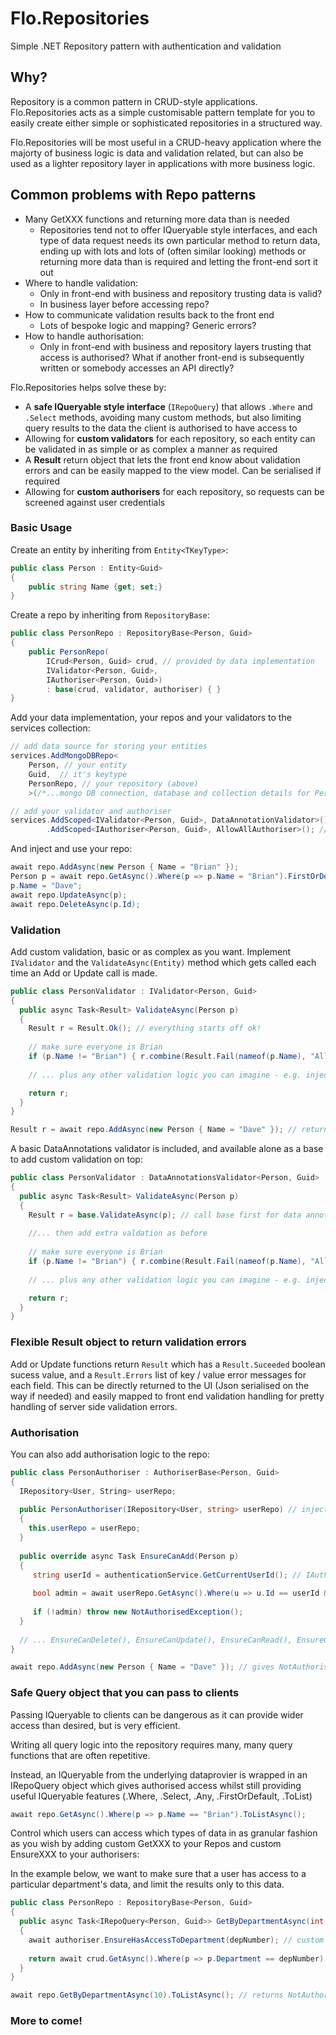 # Flo.Repositories
Simple .NET Repository pattern with authentication and validation

## Why?

Repository is a common pattern in CRUD-style applications.  Flo.Repositories acts as a simple customisable pattern
template for you to easily create either simple or sophisticated repositories in a structured way.

Flo.Repositories will be most useful in a CRUD-heavy application where the majorty of business logic is 
data and validation related, but can also be used as a lighter repository layer in applications with more
business logic.

## Common problems with Repo patterns

- Many GetXXX functions and returning more data than is needed
  - Repositories tend not to offer IQueryable style interfaces, and each type of data request needs its
  own particular method to return data, ending up with lots and lots of (often similar looking) methods or returning more
  data than is required and letting the front-end sort it out
- Where to handle validation: 
  - Only in front-end with business and repository trusting data is valid?
  - In business layer before accessing repo?
- How to communicate validation results back to the front end
  - Lots of bespoke logic and mapping?  Generic errors?
- How to handle authorisation: 
  - Only in front-end with business and repository layers trusting that access is authorised?  What if another front-end is subsequently written or somebody accesses an API directly?

Flo.Repositories helps solve these by:

- A **safe IQueryable style interface** (`IRepoQuery`) that allows `.Where` and `.Select` methods, avoiding many 
  custom methods, but also limiting query results to the data the client is authorised to have access to
- Allowing for **custom validators** for each repository, so each entity can be validated in as simple or as complex 
  a manner as required
- A **Result** return object that lets the front end know about validation errors and can be easily mapped to the view model.  Can be serialised if required
- Allowing for **custom authorisers** for each repository, so requests can be screened against user credentials

### Basic Usage

Create an entity by inheriting from `Entity<TKeyType>`:

```csharp
public class Person : Entity<Guid>
{
    public string Name {get; set;}
}
```

Create a repo by inheriting from `RepositoryBase`:

```csharp
public class PersonRepo : RepositoryBase<Person, Guid>
{
    public PersonRepo(
        ICrud<Person, Guid> crud, // provided by data implementation
        IValidator<Person, Guid>, 
        IAuthoriser<Person, Guid>) 
        : base(crud, validator, authoriser) { }
}
```

Add your data implementation, your repos and your validators to the services collection:

```csharp
// add data source for storing your entities
services.AddMongoDBRepo<
    Person, // your entity
    Guid,  // it's keytype
    PersonRepo, // your repository (above)
    >(/*...mongo DB connection, database and collection details for Person...*/);

// add your validator and authoriser
services.AddScoped<IValidator<Person, Guid>, DataAnnotationValidator>() // a basic or your bespoke validatator
        .AddScoped<IAuthoriser<Person, Guid>, AllowAllAuthoriser>(); // a basic or your bespoke authoriser
```

And inject and use your repo:

```csharp
await repo.AddAsync(new Person { Name = "Brian" });
Person p = await repo.GetAsync().Where(p => p.Name = "Brian").FirstOrDefaultAsync();
p.Name = "Dave";
await repo.UpdateAsync(p);
await repo.DeleteAsync(p.Id);
```

### Validation

Add custom validation, basic or as complex as you want.  Implement `IValidator` and the `ValidateAsync(Entity)` method which
gets called each time an Add or Update call is made.

```csharp
public class PersonValidator : IValidator<Person, Guid>
{
  public async Task<Result> ValidateAsync(Person p)
  {
    Result r = Result.Ok(); // everything starts off ok!
    
    // make sure everyone is Brian
    if (p.Name != "Brian") { r.combine(Result.Fail(nameof(p.Name), "All must be Brian")); }
    
    // ... plus any other validation logic you can imagine - e.g. inject other repos, run queries, etc.

    return r;
  }
}

Result r = await repo.AddAsync(new Person { Name = "Dave" }); // returns Result.Suceeded = False, Result.Errors = { { "Name", "All must be Brian" } }

```

A basic DataAnnotations validator is included, and available alone as a base to add custom validation on top:

```csharp
public class PersonValidator : DataAnnotationsValidator<Person, Guid>
{
  public async Task<Result> ValidateAsync(Person p)
  {
    Result r = base.ValidateAsync(p); // call base first for data annotations validation...
    
    //... then add extra valdation as before
    
    // make sure everyone is Brian
    if (p.Name != "Brian") { r.combine(Result.Fail(nameof(p.Name), "All must be Brian")); }
    
    // ... plus any other validation logic you can imagine - e.g. inject other repos, run queries, etc.

    return r;
  }
}
```

### Flexible Result object to return validation errors

Add or Update functions return `Result` which has a `Result.Suceeded` boolean sucess value, and a `Result.Errors` list of key / value error messages for each field.  This can be directly returned to the UI (Json serialised on the way if needed) and easily mapped to front end validation handling for pretty handling of server side validation errors.

### Authorisation

You can also add authorisation logic to the repo:

```csharp
public class PersonAuthoriser : AuthoriserBase<Person, Guid>
{
  IRepository<User, String> userRepo;
  
  public PersonAuthoriser(IRepository<User, string> userRepo) // inject a userRepo for access to userdata, but could also inject ASP.NET identity classes or anything else
  {
    this.userRepo = userRepo;
  }
  
  public override async Task EnsureCanAdd(Person p)
  {
     string userId = authenticationService.GetCurrentUserId(); // IAuthenticationService impelmented by your authentication framework to provide a hook to user identity
     
     bool admin = await userRepo.GetAsync().Where(u => u.Id == userId && u.IsAdmin == true).AnyAsync();
     
     if (!admin) throw new NotAuthorisedException();
  }
  
  // ... EnsureCanDelete(), EnsureCanUpdate(), EnsureCanRead(), EnsureCanRead(id)... extend as needed
}

await repo.AddAsync(new Person { Name = "Dave" }); // gives NotAuthorisedException if current user is not admin
```

### Safe Query object that you can pass to clients

Passing IQueryable to clients can be dangerous as it can provide wider access than desired, but is very efficient.

Writing all query logic into the repository requires many, many query functions that are often repetitive.

Instead, an IQueryable from the underlying dataprovier is wrapped in an IRepoQuery object which gives authorised access whilst still 
providing useful IQueryable features (.Where, .Select, .Any, .FirstOrDefault, .ToList)

```csharp
await repo.GetAsync().Where(p => p.Name == "Brian").ToListAsync();
```

Control which users can access which types of data in as granular fashion as you wish by adding custom GetXXX to your Repos and custom EnsureXXX to your authorisers:

In the example below, we want to make sure that a user has access to a particular department's data, and limit the 
results only to this data.

```csharp
public class PersonRepo : RepositoryBase<Person, Guid>
{
  public async Task<IRepoQuery<Person, Guid>> GetByDepartmentAsync(int depNumber)
  {
    await authoriser.EnsureHasAccessToDepartment(depNumber); // custom EnsureXXX method on PersonAuthoriser with authorisation logic
    
    return await crud.GetAsync().Where(p => p.Department == depNumber);  // where clause limits IRepoQuery results to specific authorised department
  }
}

await repo.GetByDepartmentAsync(10).ToListAsync(); // returns NotAuthorisedException if current user does not have access to department 10, by whatever logic you implement
```

### More to come!


